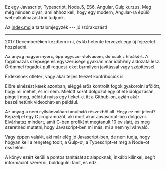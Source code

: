 Ez egy Javascript, Typescript, NodeJS, ES6, Angular, Gulp kurzus.
Meg még minden olyan, ami ahhoz kell, hogy egy modern, Angular-ra
épülő web-alkalmazást írni tudjunk.

Az [index.md](index.md) a tartalomjegyzék --- jó szórakozást!

***

2017 Decemberében kezdtem írni, és kb hetente tervezek egy új
fejezetet hozzáadni.

Az anyag nagyon nyers, épp egyszer elolvasom, de csak a hibákért.
A fogalmazás szépsége és egyszerűsége gyakran már időhiány áldozata
lesz. Örömmel fogadok pull request-eket bármilyen javítással vagy
szépítéssel.

Érdekelnek ötletek, vagy akár teljes fejezet kontribúciók is.

Előre elnézést kérek azonban, eléggé erős kontrollt fogok gyakorolni
afölött, hogy mi mehet, és mi nem. Mielőtt sokat dolgozol egy ötlet
kidolgozásán, pingelj meg, például nyiss egy ticket-et itt a Github-on,
aztán akár beszélhetünk videochat-en például.

Az anyag a nem nyilvánvalóan tanulható részekből áll. Hogy ez mit jelent?
Képzelj el egy C programozót, aki most akar Javascript-ben dolgozni.
Elvárhatsz mindent, amit C-ben profiként megtanult 10 év alatt, és
meg szeretnéd mutatni, hogy Javascript-ben mi más, mi a nem nyilvánvaló.

Vagy éppen valakit, aki már elég jó Javascript-ben, de nem tudja,
hogy hogyan kell a rengeteg toolt, a Gulp-ot, a Typescript-et meg
a Node-ot összelőni.

A könyv ezért kerüli a pontos tanítását az alapoknak, inkább kilinkel,
segít információt szerezni, boldogulni tanít, és edz.
